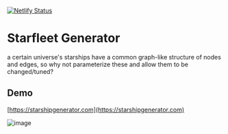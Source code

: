 [![Netlify Status](https://api.netlify.com/api/v1/badges/4b2cfbe4-2f08-46a8-a066-12703eacb4d8/deploy-status)](https://app.netlify.com/sites/starshipgenerator/deploys)

# Starfleet Generator

a certain universe's starships have a common graph-like structure of nodes and edges, so why not parameterize these and allow them to be changed/tuned?

## Demo
[https://starshipgenerator.com](https://starshipgenerator.com)

![image](https://user-images.githubusercontent.com/3287519/50410596-f9106b80-07c7-11e9-986c-1c06b52bb252.png)

